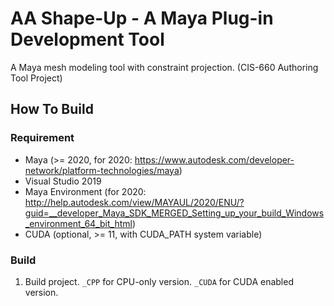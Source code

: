 # AA Shape-Up - A Maya Plug-in Development Tool

A Maya mesh modeling tool with constraint projection. (CIS-660 Authoring Tool Project)



## How To Build

### Requirement

- Maya (>= 2020, for 2020: https://www.autodesk.com/developer-network/platform-technologies/maya)
- Visual Studio 2019
- Maya Environment (for 2020: http://help.autodesk.com/view/MAYAUL/2020/ENU/?guid=__developer_Maya_SDK_MERGED_Setting_up_your_build_Windows_environment_64_bit_html)
- CUDA (optional, >= 11, with CUDA_PATH system variable)



### Build

1. Build project. `_CPP` for CPU-only version. `_CUDA` for CUDA enabled version.
